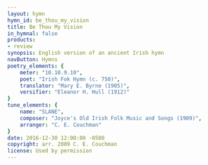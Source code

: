 ```yaml
---
layout: hymn
hymn_id: be_thou_my_vision
title: Be Thou My Vision
in_hymnal: false
products:
- review
synopsis: English version of an ancient Irish hymn
navButton: Hymns
poetry_elements: {
    meter: "10.10.9.10",
    poet: "Irish Fok Hymn (c. 750)",
    translator: "Mary E. Byrne (1905)",
    versifier: "Eleanor H. Hull (1912)"
}
tune_elements: {
    name: "SLANE",
    composer: "Joyce's Old Irish Folk Music and Songs (1909)",
    arranger: "C. E. Couchman"
}
date: 2016-12-30 12:00:00 -0500
copyright: arr. 2009 C. E. Couchman
license: Used by permission
---
```


